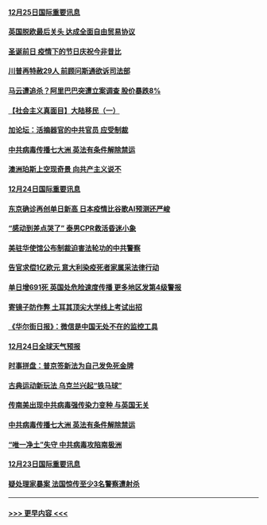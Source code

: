 #### [12月25日国际重要讯息](../pages/prog202/a103017766.md?t=12251951) 
#### [英国脱欧最后关头 达成全面自由贸易协议](../pages/prog202/a103017485.md?t=12251951) 
#### [圣诞前日 疫情下的节日庆祝今非昔比](../pages/prog202/a103017469.md?t=12251951) 
#### [川普再特赦29人 前顾问斯通欲诉司法部](../pages/prog202/a103017441.md?t=12251951) 
#### [马云遭追杀？阿里巴巴突遭立案调查 股价暴跌8%](../pages/prog202/a103017312.md?t=12251951) 
#### [【社会主义真面目】大陆移民（一）](../pages/prog202/a103017275.md?t=12251951) 
#### [加论坛：活摘器官的中共官员 应受制裁](../pages/prog202/a103017251.md?t=12251951) 
#### [中共病毒传播七大洲 英法有条件解除禁运](../pages/prog202/a103017241.md?t=12251951) 
#### [澳洲珀斯上空现奇景 向共产主义说不](../pages/prog202/a103017129.md?t=12251951) 
#### [12月24日国际重要讯息](../pages/prog202/a103017112.md?t=12251951) 
#### [东京确诊再创单日新高 日本疫情比谷歌AI预测还严峻](../pages/prog202/a103017084.md?t=12251951) 
#### [“感动到差点哭了” 泰男CPR救活昏迷小象](../pages/prog202/a103017059.md?t=12251951) 
#### [美驻华使馆公布制裁迫害法轮功的中共警察](../pages/prog202/a103017058.md?t=12251951) 
#### [告官求偿1亿欧元 意大利染疫死者家属采法律行动](../pages/prog202/a103016975.md?t=12251951) 
#### [单日增691死 英国处危险速度传播 更多地区发第4级警报](../pages/prog202/a103016868.md?t=12251951) 
#### [寄镜子防作弊  土耳其顶尖大学线上考试出招](../pages/prog202/a103016844.md?t=12251951) 
#### [《华尔街日报》：微信是中国无处不在的监控工具](../pages/prog202/a103016770.md?t=12251951) 
#### [12月24日全球天气预报](../pages/prog202/a103016717.md?t=12251951) 
#### [时事拼盘：普京签新法为自己发免死金牌](../pages/prog202/a103016718.md?t=12251951) 
#### [古典运动新玩法 乌克兰兴起“铁马球”](../pages/prog202/a103016706.md?t=12251951) 
#### [传南美出现中共病毒强传染力变种 与英国无关](../pages/prog202/a103016518.md?t=12251951) 
#### [中共病毒传播七大洲 英法有条件解除禁运](../pages/prog202/a103016597.md?t=12251951) 
#### [“唯一净土”失守 中共病毒攻陷南极洲](../pages/prog202/a103016433.md?t=12251951) 
#### [12月23日国际重要讯息](../pages/prog202/a103016434.md?t=12251951) 
#### [疑处理家暴案 法国惊传至少3名警察遭射杀](../pages/prog202/a103016245.md?t=12251951) 

----
#### [ >>> 更早内容 <<< ](../indexes/prog202-earlier.md)
